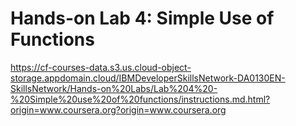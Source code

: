 # Hands-on Lab 4: Simple Use of Functions

https://cf-courses-data.s3.us.cloud-object-storage.appdomain.cloud/IBMDeveloperSkillsNetwork-DA0130EN-SkillsNetwork/Hands-on%20Labs/Lab%204%20-%20Simple%20use%20of%20functions/instructions.md.html?origin=www.coursera.org?origin=www.coursera.org
